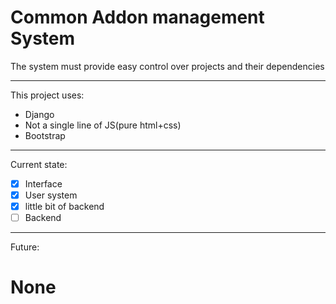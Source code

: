 # Common Addon management System
The system must provide easy control over projects and their dependencies
  
---
This project uses:
* Django
* Not a single line of JS(pure html+css)
* Bootstrap
---
Current state:
- [x] Interface
- [x] User system
- [x] little bit of backend
- [ ] Backend
---
Future:
# None

